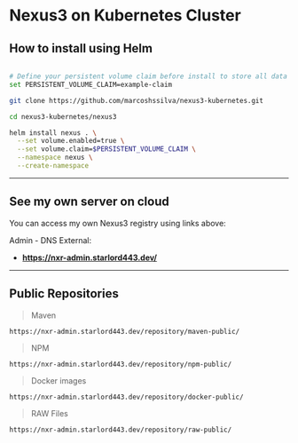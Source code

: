 # Nexus3 on Kubernetes Cluster

## How to install using Helm

```bash

# Define your persistent volume claim before install to store all data as persistent
set PERSISTENT_VOLUME_CLAIM=example-claim

git clone https://github.com/marcoshssilva/nexus3-kubernetes.git

cd nexus3-kubernetes/nexus3

helm install nexus . \
  --set volume.enabled=true \
  --set volume.claim=$PERSISTENT_VOLUME_CLAIM \
  --namespace nexus \
  --create-namespace

```
---

## See my own server on cloud

You can access my own Nexus3 registry using links above:

Admin - DNS External: 
- **https://nxr-admin.starlord443.dev/**
---

## Public Repositories

> Maven
```
https://nxr-admin.starlord443.dev/repository/maven-public/
```

> NPM
```
https://nxr-admin.starlord443.dev/repository/npm-public/
```

> Docker images
```
https://nxr-admin.starlord443.dev/repository/docker-public/
```

> RAW Files
```
https://nxr-admin.starlord443.dev/repository/raw-public/
```
